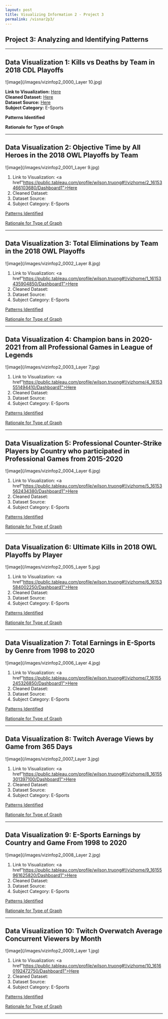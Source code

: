 ```yaml
---
layout: post
title: Visualizing Information 2 - Project 3
permalink: /visnar2p3/
---
```


## Project 3: Analyzing and Identifying Patterns

-----

## Data Visualization 1: Kills vs Deaths by Team in 2018 CDL Playoffs

![image](/images/vizinfop2_0000_Layer 10.jpg)

<b>Link to Visualization:</b> <a href="https://public.tableau.com/profile/wilson.truong#!/vizhome/3_16153519202470/Dashboard1">Here</a> <br>
<b>Cleaned Dataset:</b> <a href="https://public.tableau.com/profile/wilson.truong#!/vizhome/3_16153519202470/Dashboard1">Here</a> <br>
<b>Dataset Source:</b> <a href="https://public.tableau.com/profile/wilson.truong#!/vizhome/3_16153519202470/Dashboard1">Here</a> <br>
<b>Subject Category:</b> E-Sports

<b>Patterns Identified</b>

<b>Rationale for Type of Graph</b>

-----

## Data Visualization 2: Objective Time by All Heroes in the 2018 OWL Playoffs by Team

![image](/images/vizinfop2_0001_Layer 9.jpg)

1. Link to Visualization: <a href"https://public.tableau.com/profile/wilson.truong#!/vizhome/2_16153466103680/Dashboard1">Here</a>
2. Cleaned Dataset:
3. Dataset Source:
4. Subject Category: E-Sports

<u>Patterns Identified</u>

<u>Rationale for Type of Graph</u>

-----

## Data Visualization 3: Total Eliminations by Team in the 2018 OWL Playoffs

![image](/images/vizinfop2_0002_Layer 8.jpg)

1. Link to Visualization: <a href"https://public.tableau.com/profile/wilson.truong#!/vizhome/1_16153435904850/Dashboard1">Here</a>
2. Cleaned Dataset:
3. Dataset Source:
4. Subject Category: E-Sports

<u>Patterns Identified</u>

<u>Rationale for Type of Graph</u>

-----

## Data Visualization 4: Champion bans in 2020-2021 from all Professional Games in League of Legends

![image](/images/vizinfop2_0003_Layer 7.jpg)

1. Link to Visualization: <a href"https://public.tableau.com/profile/wilson.truong#!/vizhome/4_16153551494410/Dashboard1">Here</a>
2. Cleaned Dataset:
3. Dataset Source:
4. Subject Category: E-Sports

<u>Patterns Identified</u>

<u>Rationale for Type of Graph</u>

-----

## Data Visualization 5: Professional Counter-Strike Players by Country who participated in Professional Games from 2015-2020

![image](/images/vizinfop2_0004_Layer 6.jpg)

1. Link to Visualization: <a href"https://public.tableau.com/profile/wilson.truong#!/vizhome/5_16153562434380/Dashboard1">Here</a>
2. Cleaned Dataset:
3. Dataset Source:
4. Subject Category: E-Sports

<u>Patterns Identified</u>

<u>Rationale for Type of Graph</u>

-----

## Data Visualization 6: Ultimate Kills in 2018 OWL Playoffs by Player

![image](/images/vizinfop2_0005_Layer 5.jpg)

1. Link to Visualization: <a href"https://public.tableau.com/profile/wilson.truong#!/vizhome/6_16153584002250/Dashboard1">Here</a>
2. Cleaned Dataset:
3. Dataset Source:
4. Subject Category: E-Sports

<u>Patterns Identified</u>

<u>Rationale for Type of Graph</u>

-----

## Data Visualization 7: Total Earnings in E-Sports by Genre from 1998 to 2020

![image](/images/vizinfop2_0006_Layer 4.jpg)

1. Link to Visualization: <a href"https://public.tableau.com/profile/wilson.truong#!/vizhome/7_16155245326850/Dashboard1">Here</a>
2. Cleaned Dataset:
3. Dataset Source:
4. Subject Category: E-Sports

<u>Patterns Identified</u>

<u>Rationale for Type of Graph</u>

-----

## Data Visualization 8: Twitch Average Views by Game from 365 Days

![image](/images/vizinfop2_0007_Layer 3.jpg)

1. Link to Visualization: <a href"https://public.tableau.com/profile/wilson.truong#!/vizhome/8_16155301397100/Dashboard1">Here</a>
2. Cleaned Dataset:
3. Dataset Source:
4. Subject Category: E-Sports

<u>Patterns Identified</u>

<u>Rationale for Type of Graph</u>

-----

## Data Visualization 9: E-Sports Earnings by Country and Game From 1998 to 2020

![image](/images/vizinfop2_0008_Layer 2.jpg)

1. Link to Visualization: <a href"https://public.tableau.com/profile/wilson.truong#!/vizhome/9_16155961625820/Dashboard1">Here</a>
2. Cleaned Dataset:
3. Dataset Source:
4. Subject Category: E-Sports

<u>Patterns Identified</u>

<u>Rationale for Type of Graph</u>

-----

## Data Visualization 10: Twitch Overwatch Average Concurrent Viewers by Month

![image](/images/vizinfop2_0009_Layer 1.jpg)

1. Link to Visualization: <a href"https://public.tableau.com/profile/wilson.truong#!/vizhome/10_16160192472750/Dashboard1">Here</a>
2. Cleaned Dataset:
3. Dataset Source:
4. Subject Category: E-Sports

<u>Patterns Identified</u>

<u>Rationale for Type of Graph</u>

-----
